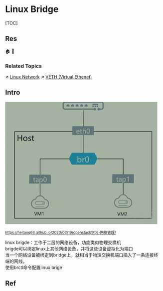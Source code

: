 # Linux Bridge

[TOC]



## Res
🏠 
🚧 


### Related Topics
↗ [Linux Network](../../../../🥷🏼%20Operating%20Systems%20(Engineering%20Part)/Linux%20(Derived%20From%20UNIX%20Family)/🔩%20Linux%20Kernel/Linux%20IO%20&%20Files%20Management/🎠%20Linux%20Network/Linux%20Network.md)
↗ [VETH (Virtual Ethenet)](VETH%20(Virtual%20Ethenet).md)



## Intro
![](../../../../../../Assets/Pics/Pasted%20image%2020240427104355.png)

<small>https://heitaoq66.github.io/2020/03/19/openstack学习-网络管理/</small>

linux brigde：工作于二层的网络设备，功能类似物理交换机  
brigde可以绑定linux上其他网络设备，并将这些设备虚拟化为端口  
当一个网络设备被绑定到bridge上，就相当于物理交换机端口插入了一条连接终端的网线。  
使用brctl命令配置linux brige



## Ref

